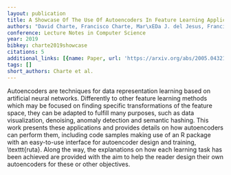 ```yaml
---
layout: publication
title: A Showcase Of The Use Of Autoencoders In Feature Learning Applications
authors: "David Charte, Francisco Charte, Mar\xEDa J. del Jesus, Francisco Herrera"
conference: Lecture Notes in Computer Science
year: 2019
bibkey: charte2019showcase
citations: 5
additional_links: [{name: Paper, url: 'https://arxiv.org/abs/2005.04321'}]
tags: []
short_authors: Charte et al.
---
```

Autoencoders are techniques for data representation learning based on
artificial neural networks. Differently to other feature learning methods which
may be focused on finding specific transformations of the feature space, they
can be adapted to fulfill many purposes, such as data visualization, denoising,
anomaly detection and semantic hashing. This work presents these applications
and provides details on how autoencoders can perform them, including code
samples making use of an R package with an easy-to-use interface for
autoencoder design and training, \texttt\{ruta\}. Along the way, the explanations
on how each learning task has been achieved are provided with the aim to help
the reader design their own autoencoders for these or other objectives.